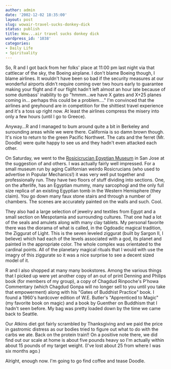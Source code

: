 ```yaml
---
author: admin
date: '2002-12-02 18:35:00'
layout: post
slug: wowair-travel-sucks-donkey-dick
status: publish
title: Wow...air travel sucks donkey dick
wordpress_id: '1038'
categories:
- Daily Life
- Spirituality
---
```

So, R and I got back from her folks' place at 11:00 pm last night via that cattlecar of the sky, the Boeing airplane. I don't blame Boeing though, I blame airlines. It wouldn't have been so bad if the security measures at our wonderful airports didn't require coming over two hours early to guarantee making your flight and if our flight hadn't left almost an hour late because of some dumbass' inability to go "hmmm...we have X gates and X+25 planes coming in... perhaps this could be a problem...." I'm convinced that the airlines and greyhound are in competition for the shittiest travel experience and it's a toss up right now. At least the airlines compress the misery into only a few hours (until I go to Greece).

Anyway...R and I managed to bum around quite a bit in Berkeley and surounding areas while we were there. California is so damn brown though. It's nice to return to the green Pacific Northwet. The cats and the ferret (Mr. Doodle) were quite happy to see us and they hadn't even attacked each other.

On Saturday, we went to the <a href="http://www.egyptianmuseum.org/">Rosicicrucian Egyptian Museum</a> in San Jose at the suggestion of  and others. I was actually fairly well impressed. For a small museum run by aging Californian weirdo Rosicrucians (who used to advertise in Popular Mechanics!) it was very well put together and professionally run. They have two floors of stuff dividing into sections. One, on the afterlife, has an Egyptian mummy, many sarcophogi and the only full size replica of an existing Egyptian tomb in the Western Hemisphere (they claim). You go down many faux stone stairs and through a number of chambers. The scenes are accurately painted on the walls and such. Cool.

They also had a large selection of jewelry and textiles from Egypt and a small section on Mespotamia and surrounding cultures. That one had a lot of the seals and amulets along with many clay tablets. My personal favorite there was the diorama of what is called, in the Ogdoadic magical tradition, the Ziggurat of Light. This is the seven leveled ziggurat (built by Sargon II, I believe) which had each of the levels associated with a god, its planet and painted in the appropriate color. The whole complex was orientated to the cardinal points. All of the planetary magical rituals that I would with use the imagry of this ziggurate so it was a nice surprise to see a decent sized model of it.

R and I also shopped at many many bookstores. Among the various things that I picked up were yet another copy of an out of print Denning and Philips book (for members of my group), a copy of Chagdud Rinpoche's P'howa Commentary (which Chagdud Gonpa will no longer sell to you until you take that empowerment) along with his "Gates of Buddhist Practice" book. I found a 1960's hardcover edition of W.E. Butler's "Apprenticed to Magic" (my favorite book on magic) and a book by Guenther on Buddhism that I hadn't seen before. My bag was pretty loaded down by the time we came back to Seattle.

Our Atkins diet got fairly scrambled by Thanksgiving and we paid the price in gastromic distress as our bodies tried to figure out what to do with the carbs we ate. Back on the protein train!! On a positive note there, we did find out our scale at home is about five pounds heavy so I'm actually within about 15 pounds of my target weight. (I've lost about 25 from where I was six months ago.)

Alright, enough now. I'm going to go find coffee and tease Doodle.
